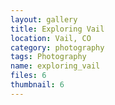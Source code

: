 ```yaml
---
layout: gallery
title: Exploring Vail
location: Vail, CO
category: photography
tags: Photography
name: exploring_vail
files: 6
thumbnail: 6
---
```

